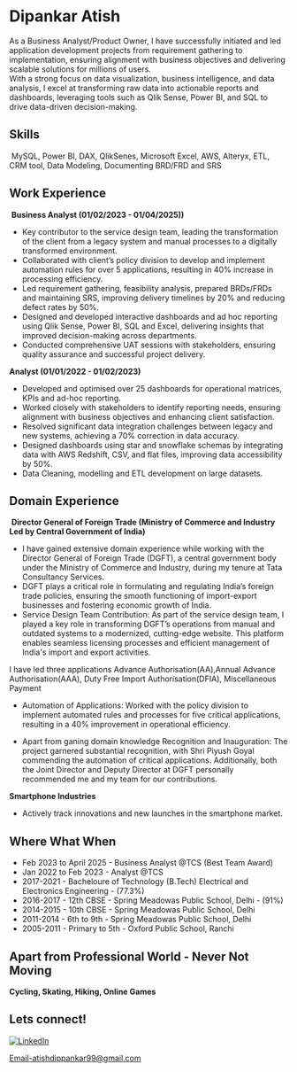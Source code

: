 # Dipankar Atish

As a Business Analyst/Product Owner, I have successfully initiated and led application development projects from requirement 
gathering to implementation, ensuring alignment with business objectives and delivering scalable solutions for millions of users.  
With a strong focus on data visualization, business intelligence, and data analysis, I excel at transforming raw data into actionable 
reports and dashboards, leveraging tools such as Qlik Sense, Power BI, and SQL to drive data-driven decision-making. 

## Skills
![]()
MySQL, Power BI, DAX, QlikSenes, Microsoft Excel, AWS, Alteryx, ETL, CRM tool, Data Modeling, Documenting BRD/FRD and SRS


## Work Experience
![]()
**Business Analyst (01/02/2023 - 01/04/2025))**
-	Key contributor to the service design team, leading the transformation of the client from a legacy system and manual processes to a digitally transformed environment.
- Collaborated with client’s policy division to develop and implement automation rules for over 5 applications, resulting in 40% increase in processing efficiency.
-	Led requirement gathering, feasibility analysis, prepared BRDs/FRDs and maintaining SRS, improving delivery timelines by 20% and reducing defect rates by 50%.
-	Designed and developed interactive dashboards and ad hoc reporting using Qlik Sense, Power BI, SQL and Excel, delivering insights that improved decision-making across departments.
-	Conducted comprehensive UAT sessions with stakeholders, ensuring quality assurance and successful project delivery.
  
**Analyst (01/01/2022 - 01/02/2023)**
-	Developed and optimised over 25 dashboards for operational matrices, KPIs and ad-hoc reporting. 
-	Worked closely with stakeholders to identify reporting needs, ensuring alignment with business objectives and enhancing client satisfaction.
-	Resolved significant data integration challenges between legacy and new systems, achieving a 70% correction in data accuracy.
-	Designed dashboards using star and snowflake schemas by integrating data with AWS Redshift, CSV, and flat files, improving data accessibility by 50%.
-	Data Cleaning, modelling and ETL development on large datasets. 


## Domain Experience
![]()
**Director General of Foreign Trade (Ministry of Commerce and Industry Led by Central Government of India)**
- I have gained extensive domain experience while working with the Director General of Foreign Trade (DGFT), a central government body under the Ministry of Commerce and Industry, during my tenure at Tata Consultancy Services. 
- DGFT plays a critical role in formulating and regulating India’s foreign trade policies, ensuring the smooth functioning of import-export businesses and fostering economic growth of India.
- Service Design Team Contribution:
As part of the service design team, I played a key role in transforming DGFT’s operations from manual and outdated systems to a modernized, cutting-edge website. This platform enables seamless licensing processes and efficient management of India's import and export activities.

I have led three applications Advance Authorisation(AA),Annual Advance Authorisation(AAA), Duty Free Import Authorisation(DFIA), Miscellaneous Payment 
- Automation of Applications:
Worked with the policy division to implement automated rules and processes for five critical applications, resulting in a 40% improvement in operational efficiency.

-   Apart from ganing domain knowledge  Recognition and Inauguration:
The project garnered substantial recognition, with Shri Piyush Goyal commending the automation of critical applications. Additionally, both the Joint Director and Deputy Director at DGFT personally recommended me and my team for our contributions.

**Smartphone Industries**
- Actively track innovations and new launches in the smartphone market.


## Where What When
-  Feb 2023 to April 2025 - Business Analyst @TCS (Best Team Award)
-  Jan 2022 to Feb 2023 - Analyst @TCS
-  2017-2021 - Bacheloure of Technology (B.Tech) Electrical and Electronics Engineering - (77.3%)
-  2016-2017 - 12th CBSE - Spring Meadowas Public School, Delhi - (91%)
-  2014-2015 - 10th CBSE - Spring Meadowas Public School, Delhi
-  2011-2014 - 6th to 9th - Spring Meadowas Public School, Delhi
-  2005-2011 - Primary to 5th - Oxford Public School, Ranchi


## Apart from Professional World - Never Not Moving
**Cycling, Skating, Hiking, Online Games**  


## Lets connect!
[![LinkedIn](https://img.shields.io/badge/LinkedIn-0077B5?style=for-the-badge&logo=linkedin&logoColor=white)](https://www.linkedin.com/in/dipankar-atish-business-analyst/)

Email-atishdippankar99@gmail.com

